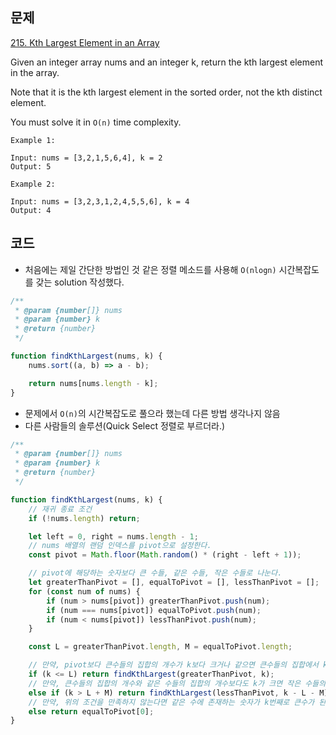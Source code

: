 ## 문제
[215. Kth Largest Element in an Array](https://leetcode.com/problems/kth-largest-element-in-an-array/)

Given an integer array nums and an integer k, return the kth largest element in the array.

Note that it is the kth largest element in the sorted order, not the kth distinct element.

You must solve it in `O(n)` time complexity.

```
Example 1:

Input: nums = [3,2,1,5,6,4], k = 2
Output: 5
```

```
Example 2:

Input: nums = [3,2,3,1,2,4,5,5,6], k = 4
Output: 4
```

## 코드
- 처음에는 제일 간단한 방법인 것 같은 정렬 메소드를 사용해 `O(nlogn)` 시간복잡도를 갖는 solution 작성했다.
```js
/**
 * @param {number[]} nums
 * @param {number} k
 * @return {number}
 */

function findKthLargest(nums, k) {
    nums.sort((a, b) => a - b);

    return nums[nums.length - k];
}
```

- 문제에서 `O(n)`의 시간복잡도로 풀으라 했는데 다른 방법 생각나지 않음
- 다른 사람들의 솔루션(Quick Select 정렬로 부르더라.)

```js
/**
 * @param {number[]} nums
 * @param {number} k
 * @return {number}
 */

function findKthLargest(nums, k) {
    // 재귀 종료 조건
    if (!nums.length) return;

    let left = 0, right = nums.length - 1;
    // nums 배열의 랜덤 인덱스를 pivot으로 설정한다.
    const pivot = Math.floor(Math.random() * (right - left + 1));

    // pivot에 해당하는 숫자보다 큰 수들, 같은 수들, 작은 수들로 나눈다.
    let greaterThanPivot = [], equalToPivot = [], lessThanPivot = [];
    for (const num of nums) {
        if (num > nums[pivot]) greaterThanPivot.push(num);
        if (num === nums[pivot]) equalToPivot.push(num);
        if (num < nums[pivot]) lessThanPivot.push(num);
    }

    const L = greaterThanPivot.length, M = equalToPivot.length;

    // 만약, pivot보다 큰수들의 집합의 개수가 k보다 크거나 같으면 큰수들의 집합에서 k번째로 큰 수를 찾는다.
    if (k <= L) return findKthLargest(greaterThanPivot, k);
    // 만약, 큰수들의 집합의 개수와 같은 수들의 집합의 개수보다도 k가 크면 작은 수들의 집합에서 k번째로 큰 수를 찾는다.
    else if (k > L + M) return findKthLargest(lessThanPivot, k - L - M);
    // 만약, 위의 조건을 만족하지 않는다면 같은 수에 존재하는 숫자가 k번째로 큰수가 된다.
    else return equalToPivot[0];
}
```
